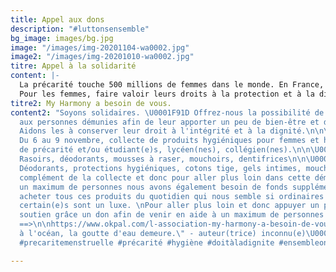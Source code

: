 ```yaml
---
title: Appel aux dons
description: "#luttonsensemble"
bg_image: images/bg.jpg
image: "/images/img-20201104-wa0002.jpg"
image2: "/images/img-20201010-wa0002.jpg"
titre: Appel à la solidarité
content: |-
  La précarité touche 500 millions de femmes dans le monde. En France, 1,7 millions de femmes sont touchées par la précarité menstruelle. Se protéger avec des tissus, du papier journal ou encore des mouchoirs menace la santé (risques d'irritations, infections).
  Pour les femmes, faire valoir leurs droits à la protection et à la dignité est fondamentale. Lutter contre la précarité menstruelle des femmes en difficulté et des étudiantes est l'une de nos actions tout au long de l'année. L'hygiène intime étant primordiale, l'association My Harmony fournit un kit pour les femmes touchées par la précarité en France ainsi que les étudiantes. Notre but: apporter un minimum de confort durant les menstruations.
titre2: My Harmony a besoin de vous.
content2: "Soyons solidaires. \U0001F91D Offrez-nous la possibilité de venir en aide
  aux personnes démunies afin de leur apporter un peu de bien-être et de réconfort.
  Aidons les à conserver leur droit à l'intégrité et à la dignité.\n\n\U0001F9F4\U0001FA92\U0001F9FC
  Du 6 au 9 novembre, collecte de produits hygiéniques pour femmes et hommes en situation
  de précarité et/ou étudiant(e)s, lycéen(nes), collégien(nes).\n\n\U0001F468‍\U0001F3A4
  Rasoirs, déodorants, mousses à raser, mouchoirs, dentifrices\n\n\U0001F469‍\U0001F3A4
  Déodorants, protections hygiéniques, cotons tige, gels intimes, mouchoirs.\n\n✊En
  complément de la collecte et donc pour aller plus loin dans cette démarche et aider
  un maximum de personnes nous avons également besoin de fonds supplémentaires pour
  acheter tous ces produits du quotidien qui nous semble si ordinaires et qui pour
  certain(e)s sont un luxe. \nPour aller plus loin et donc appuyer un peu plus votre
  soutien grâce un don afin de venir en aide à un maximum de personnes suivez le lien
  ==>\n\nhttps://www.okpal.com/l-association-my-harmony-a-besoin-de-vous/?utm_campaign=01EMQZK8A2Y26AKKEPPKVB7S9T&utm_medium=campaign_success-okpuid_01EMQZJT8H5MJX1S3YYJ2RFASN-20201016&utm_source=share_directlink\n\n\U0001F4A7\"Unie
  à l'océan, la goutte d'eau demeure.\" - auteur(trice) inconnu(e)\U0001F30A\n\n#solidarite
  #precaritemenstruelle #précarité #hygiène #doitàladignite #ensembleonestplusfort"

---
```

